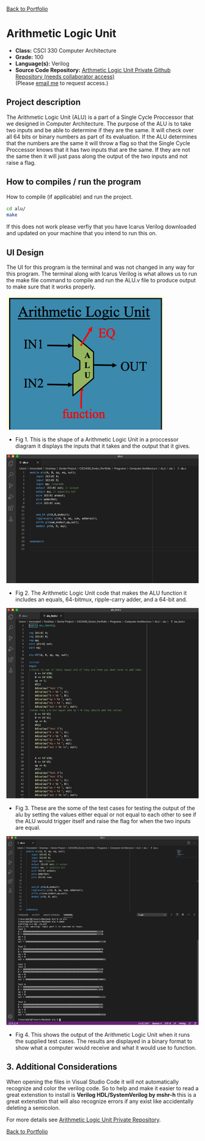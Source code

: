 [Back to Portfolio](./)

Arithmetic Logic Unit
===============

-   **Class:** CSCI 330 Computer Architecture
-   **Grade:** 100
-   **Language(s):** Verilog
-   **Source Code Repository:** [Arthmetic Logic Unit Private Github Repository (needs collaborator access)](https://github.com/trevorabel/csci330-alu)  
    (Please [email me](mailto:taabel@csustudent.net?subject=GitHub%20Access) to request access.)

## Project description

The Arithmetic Logic Unit (ALU) is a part of a Single Cycle Proccessor that we designed in Computer Architecture. The purpose of the ALU is to take two inputs and be able to determine if they are the same. It will check over all 64 bits or binary numbers as part of its evaluation. If the ALU determines that the numbers are the same it will throw a flag so that the Single Cycle Proccessor knows that it has two inputs that are the same. If they are not the same then it will just pass along the output of the two inputs and not raise a flag.

## How to compiles / run the program

How to compile (if applicable) and run the project.

```bash
cd alu/
make
```
If this does not work please verfiy that you have Icarus Verilog downloaded and updated on your machine that you intend to run this on.

## UI Design

The UI for this program is the terminal and was not changed in any way for this program. The terminal along with Icarus Verilog is what allows us to run the make file command to compile and run the ALU.v file to produce output to make sure that it works properly.

![screenshot](images/alucover.png)
- Fig 1. This is the shape of a Arithmetic Logic Unit in a proccessor diagram it displays the inputs that it takes and the output that it gives.

![screenshot](images/alucode.png)
- Fig 2. The Arithmetic Logic Unit code that makes the ALU function it includes an equals, 64-bitmux, ripple-carry adder, and a 64-bit and.

![screenshot](images/alutestcases.png)
- Fig 3. These are the some of the test cases for testing the output of the alu by setting the values either equal or not equal to each other to see if the ALU would trigger itself and raise the flag for when the two inputs are equal.

![screenshot](images/aluoutput.png)
- Fig 4. This shows the output of the Arithmetic Logic Unit when it runs the supplied test cases. The results are displayed in a binary format to show what a computer would receive and what it would use to function.

## 3. Additional Considerations

When opening the files in Visual Studio Code it will not automatically recognize and color the verilog code. So to help and make it easier to read a great extenstion to install is __**Verilog HDL/SystemVerilog by mshr-h**__ this is a great extenstion that will also recognize errors if any exist like accidentally deleting a semicolon.

For more details see [Arithmetic Logic Unit Private Repository](https://github.com/trevorabel/csci330-alu).

[Back to Portfolio](./)
